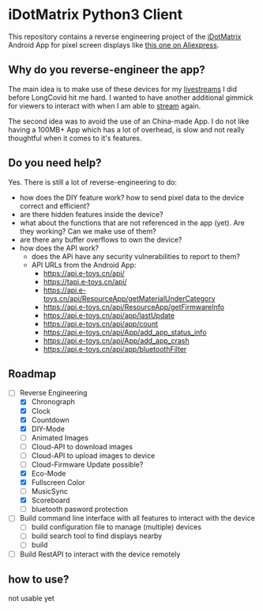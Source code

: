 # iDotMatrix Python3 Client
This repository contains a reverse engineering project of the [iDotMatrix](https://play.google.com/store/apps/details?id=com.tech.idotmatrix&pli=1) Android App for pixel screen displays like [this one on Aliexpress](https://de.aliexpress.com/item/1005006105517779.html).

## Why do you reverse-engineer the app?
The main idea is to make use of these devices for my [livestreams](https://nerdiacs.tv) I did before LongCovid hit me hard. I wanted to have another additional gimmick for viewers to interact with when I am able to [stream](http://nerdiacs.stream) again.

The second idea was to avoid the use of an China-made App. I do not like having a 100MB+ App which has a lot of overhead, is slow and not really thoughtful when it comes to it's features.

## Do you need help?
Yes. There is still a lot of reverse-engineering to do:
- how does the DIY feature work? how to send pixel data to the device correct and efficient?
-  are there hidden features inside the device?
- what about the functions that are not referenced in the app (yet). Are they working? Can we make use of them?
- are there any buffer overflows to own the device?
- how does the API work?
    - does the APi have any security vulnerabilities to report to them?
    - API URLs from the Android App:
        - https://api.e-toys.cn/api/
        - https://tapi.e-toys.cn/api/
        - https://api.e-toys.cn/api/ResourceApp/getMaterialUnderCategory
        - https://api.e-toys.cn/api/ResourceApp/getFirmwareInfo
        - https://api.e-toys.cn/api/app/lastUpdate
        - https://api.e-toys.cn/api/app/count
        - https://api.e-toys.cn/api/App/add_app_status_info
        - https://api.e-toys.cn/api/App/add_app_crash
        - https://api.e-toys.cn/api/app/bluetoothFilter

## Roadmap
* [ ] Reverse Engineering
    * [X] Chronograph
    * [X] Clock
    * [X] Countdown
    * [X] DIY-Mode
    * [ ] Animated Images
    * [ ] Cloud-API to download images
    * [ ] Cloud-API to upload images to device
    * [ ] Cloud-Firmware Update possible?
    * [X] Eco-Mode
    * [X] Fullscreen Color
    * [ ] MusicSync
    * [X] Scoreboard
    * [ ] bluetooth pasword protection
* [ ] Build command line interface with all features to interact with the device
    * [ ] build configuration file to manage (multiple) devices
    * [ ] build search tool to find displays nearby
    * [ ] build 
* [ ] Build RestAPI to interact with the device remotely

## how to use?
not usable yet